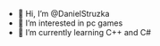 - 👋 Hi, I’m @DanielStruzka
- 👀 I’m interested in pc games
- 🌱 I’m currently learning C++ and C#



<!---
DanielStruzka/DanielStruzka is a ✨ special ✨ repository because its `README.md` (this file) appears on your GitHub profile.
You can click the Preview link to take a look at your changes.
--->
